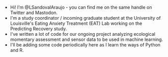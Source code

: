 - Hi! I’m @LSandovalAraujo - you can find me on the same handle on Twitter and Mastodon. 
- I'm a study coordinator / incoming graduate student at the University of Louisville's Eating Anxiety Treatment (EAT) Lab working on the Predicting Recovery study.
- I've written a lot of code for our ongoing project analyzing ecological momentary assessment and sensor data to be used in machine learning. 
- I'll be adding some code periodically here as I learn the ways of Python and R. 

<!---
LSandovalAraujo/LSandovalAraujo is a ✨ special ✨ repository because its `README.md` (this file) appears on your GitHub profile.
You can click the Preview link to take a look at your changes.
--->
